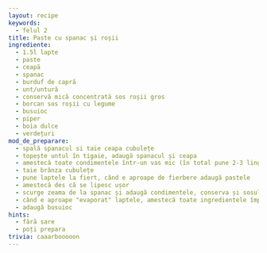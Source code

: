 ```yaml
---
layout: recipe
keywords:
  - felul 2
title: Paste cu spanac și roșii
ingrediente:
  - 1.5l lapte
  - paste
  - ceapă
  - spanac
  - burduf de capră
  - unt/untură
  - conservă mică concentrată sos roșii gros
  - borcan sos roșii cu legume
  - busuioc
  - piper
  - boia dulce
  - verdețuri
mod_de_preparare:
  - spală spanacul si taie ceapa cubulețe
  - topește untul în tigaie, adaugă spanacul și ceapa
  - amestecă toate condimentele într-un vas mic (în total pune 2-3 linguri cu varf de condimente)
  - taie brânza cubulețe
  - pune laptele la fiert, când e aproape de fierbere adaugă pastele
  - amestecă des că se lipesc ușor
  - scurge zeama de la spanac și adaugă condimentele, conserva și sosul de roșii într-o tigaie încinsă
  - când e aproape "evaporat" laptele, amestecă toate ingredientele împreună
  - adaugă busuioc
hints:
  - fără sare
  - poți prepara 
trivia: caaarbooooon
---
```

